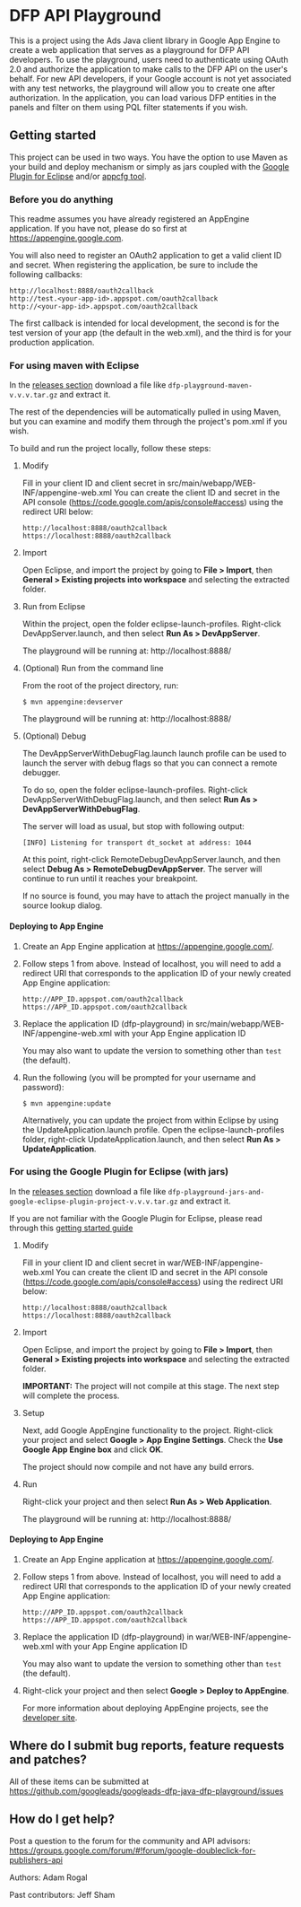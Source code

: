 DFP API Playground
==================

This is a project using the Ads Java client library in Google App Engine to
create a web application that serves as a playground for DFP API developers.
To use the playground, users need to authenticate using OAuth 2.0 and
authorize the application to make calls to the DFP API on the user's behalf.
For new API developers, if your Google account is not yet associated with any
test networks, the playground will allow you to create one after authorization.
In the application, you can load various DFP entities in the panels and filter
on them using PQL filter statements if you wish.

## Getting started

This project can be used in two ways. You have the option to use Maven as your
build and deploy mechanism or simply as jars coupled with the
[Google Plugin for Eclipse](https://developers.google.com/appengine/docs/java/tools/eclipse)
and/or [appcfg tool](https://developers.google.com/appengine/docs/java/tools/uploadinganapp).


### Before you do anything

This readme assumes you have already registered an AppEngine application. If you have not,
please do so first at https://appengine.google.com.

You will also need to register an OAuth2 application to get a valid client ID and secret. When
registering the application, be sure to include the following callbacks:

   ```
   http://localhost:8888/oauth2callback
   http://test.<your-app-id>.appspot.com/oauth2callback
   http://<your-app-id>.appspot.com/oauth2callback
   ```

The first callback is intended for local development, the second is for the test version of your app (the default in the web.xml),
and the third is for your production application.

### For using maven with Eclipse

In the [releases section](https://github.com/googleads/googleads-dfp-java-dfp-playground/releases) download a file like `dfp-playground-maven-v.v.v.tar.gz` and extract it.

The rest of the dependencies will be automatically pulled in using Maven, but you
can examine and modify them through the project's pom.xml if you wish.

To build and run the project locally, follow these steps:

1. Modify

   Fill in your client ID and client secret in
   src/main/webapp/WEB-INF/appengine-web.xml You can create the client ID and
   secret in the API console (https://code.google.com/apis/console#access) using
   the redirect URI below:

   ```
   http://localhost:8888/oauth2callback
   https://localhost:8888/oauth2callback
   ```

2. Import

   Open Eclipse, and import the project by going to  **File > Import**, then **General > Existing projects into workspace**
   and selecting the extracted folder.

3. Run from Eclipse

   Within the project, open the folder eclipse-launch-profiles. Right-click DevAppServer.launch,
   and then select **Run As > DevAppServer**.

   The playground will be running at: http://localhost:8888/

4. (Optional) Run from the command line

   From the root of the project directory, run:

   ```
   $ mvn appengine:devserver
   ```

   The playground will be running at: http://localhost:8888/

5. (Optional) Debug
   
   The DevAppServerWithDebugFlag.launch launch profile can be used to launch the server
   with debug flags so that you can connect a remote debugger. 

   To do so, open the folder eclipse-launch-profiles. Right-click DevAppServerWithDebugFlag.launch,
   and then select **Run As > DevAppServerWithDebugFlag**.

   The server will load as usual, but stop with following output:

   ```
   [INFO] Listening for transport dt_socket at address: 1044
   ```

   At this point, right-click RemoteDebugDevAppServer.launch,
   and then select **Debug As > RemoteDebugDevAppServer**. The server will continue to run
   until it reaches your breakpoint.

   If no source is found, you may have to attach the project manually in the source lookup
   dialog.

#### Deploying to App Engine

1. Create an App Engine application at https://appengine.google.com/.

2. Follow steps 1 from above. Instead of localhost, you will
   need to add a redirect URI that corresponds to the application ID of your
   newly created App Engine application:

   ```
   http://APP_ID.appspot.com/oauth2callback
   https://APP_ID.appspot.com/oauth2callback
   ```   

3. Replace the application ID (dfp-playground) in
   src/main/webapp/WEB-INF/appengine-web.xml with your App Engine application ID

   You may also want to update the version to something other than `test` (the default).

4. Run the following (you will be prompted for your username and password):

   ```
   $ mvn appengine:update
   ```

   Alternatively, you can update the project from within Eclipse by using the
   UpdateApplication.launch profile. Open the eclipse-launch-profiles folder,
   right-click UpdateApplication.launch, and then select **Run As > UpdateApplication**.

### For using the Google Plugin for Eclipse (with jars)

In the [releases section](https://github.com/googleads/googleads-dfp-java-dfp-playground/releases) download a file like `dfp-playground-jars-and-google-eclipse-plugin-project-v.v.v.tar.gz` and extract it.

If you are not familiar with the Google Plugin for Eclipse, please read through this [getting started guide](https://developers.google.com/eclipse/docs/getting_started)

1. Modify

   Fill in your client ID and client secret in
   war/WEB-INF/appengine-web.xml You can create the client ID and
   secret in the API console (https://code.google.com/apis/console#access) using
   the redirect URI below:

   ```
   http://localhost:8888/oauth2callback
   https://localhost:8888/oauth2callback
   ```

2. Import

   Open Eclipse, and import the project by going to **File > Import**, then **General > Existing projects into workspace**
   and selecting the extracted folder.

   **IMPORTANT:** The project will not compile at this stage. The next step will complete the process.

3. Setup

   Next, add Google AppEngine functionality to the project. Right-click your project and
   select **Google > App Engine Settings**. Check the **Use Google App Engine box** and click **OK**.

   The project should now compile and not have any build errors.

4. Run
   
   Right-click your project and then select **Run As > Web Application**.

   The playground will be running at: http://localhost:8888/
   
#### Deploying to App Engine

1. Create an App Engine application at https://appengine.google.com/.

2. Follow steps 1 from above. Instead of localhost, you will
   need to add a redirect URI that corresponds to the application ID of your
   newly created App Engine application:

   ```
   http://APP_ID.appspot.com/oauth2callback
   https://APP_ID.appspot.com/oauth2callback
   ```

3. Replace the application ID (dfp-playground) in
   war/WEB-INF/appengine-web.xml with your App Engine application ID

   You may also want to update the version to something other than `test` (the default).

4. Right-click your project and then select **Google > Deploy to AppEngine**.
 
   For more information about deploying AppEngine projects, see the [developer site](https://developers.google.com/eclipse/docs/appengine_deploy).


## Where do I submit bug reports, feature requests and patches?

All of these items can be submitted at
https://github.com/googleads/googleads-dfp-java-dfp-playground/issues


## How do I get help?

Post a question to the forum for the community and API advisors:
https://groups.google.com/forum/#!forum/google-doubleclick-for-publishers-api

Authors:
    Adam Rogal

Past contributors:
    Jeff Sham
